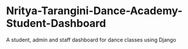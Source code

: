 # Nritya-Tarangini-Dance-Academy-Student-Dashboard
A student, admin and staff dashboard for dance classes using Django
